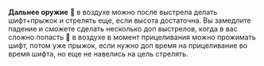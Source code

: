 **Дальнее оружие**
:small_orange_diamond: в воздухе можно после выстрела делать шифт+прыжок и стрелять еще, если высота достаточна. Вы замедлите падение и сможете сделать несколько доп выстрелов, когда в вас сложно попасть
:small_orange_diamond: в воздухе в момент прицеливания можно прожимать шифт, потом уже прыжок, если нужно доп время на прицеливание во время шифта, но еще не навелись на цель стрелять.